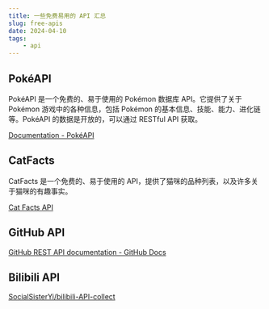 ```yaml
---
title: 一些免费易用的 API 汇总
slug: free-apis
date: 2024-04-10
tags:
    - api
---
```


## PokéAPI

PokéAPI 是一个免费的、易于使用的 Pokémon 数据库 API。它提供了关于 Pokémon 游戏中的各种信息，包括 Pokémon 的基本信息、技能、能力、进化链等。PokéAPI 的数据是开放的，可以通过 RESTful API 获取。


[Documentation - PokéAPI](https://pokeapi.co/docs/v2)

## CatFacts

CatFacts 是一个免费的、易于使用的 API，提供了猫咪的品种列表，以及许多关于猫咪的有趣事实。

[Cat Facts API](https://catfact.ninja/)

## GitHub API

[GitHub REST API documentation - GitHub Docs](https://docs.github.com/en/rest?apiVersion=2022-11-28)

## Bilibili API

[SocialSisterYi/bilibili-API-collect](https://github.com/SocialSisterYi/bilibili-API-collect)
